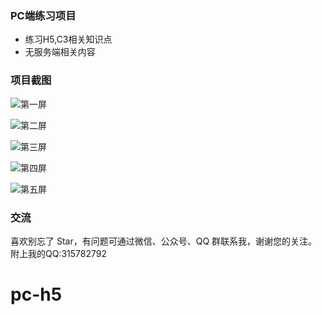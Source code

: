 ### PC端练习项目

+ 练习H5,C3相关知识点
+ 无服务端相关内容



### 项目截图

![第一屏](https://706f-point-28b6b8-1256633983.tcb.qcloud.la/github/page_01.png?sign=a8019202d3258df2a3482a9059a32f21&t=1556199875)

![第二屏](https://706f-point-28b6b8-1256633983.tcb.qcloud.la/github/page_02.png?sign=c742968094c9ad633ba4e9c344fa23cb&t=1556200057)

![第三屏](https://706f-point-28b6b8-1256633983.tcb.qcloud.la/github/page_03.png?sign=8b11dcfba42a9eab28a8ee2fc5fb0f24&t=1556200068)

![第四屏](https://706f-point-28b6b8-1256633983.tcb.qcloud.la/github/page_04.png?sign=f532ef01b159e5f15e16ba7a9e8183d6&t=1556200080)

![第五屏](https://706f-point-28b6b8-1256633983.tcb.qcloud.la/github/page_05.png?sign=34444e461810897076ac62619b2b071b&t=1556200091)




### 交流
喜欢别忘了 Star，有问题可通过微信、公众号、QQ 群联系我，谢谢您的关注。
附上我的QQ:315782792

# pc-h5
